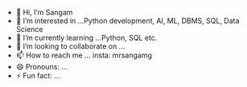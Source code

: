 - 👋 Hi, I’m Sangam
- 👀 I’m interested in ...Python development, AI, ML, DBMS, SQL, Data Science
- 🌱 I’m currently learning ...Python, SQL etc.
- 💞️ I’m looking to collaborate on ...
- 📫 How to reach me ... insta: mrsangamg
- 😄 Pronouns: ...
- ⚡ Fun fact: ...

<!---
CodeWithSangam/CodeWithSangam is a ✨ special ✨ repository because its `README.md` (this file) appears on your GitHub profile.
You can click the Preview link to take a look at your changes.
--->
